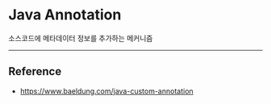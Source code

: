 # Java Annotation

소스코드에 메타데이터 정보를 추가하는 메커니즘



---

## Reference
- https://www.baeldung.com/java-custom-annotation